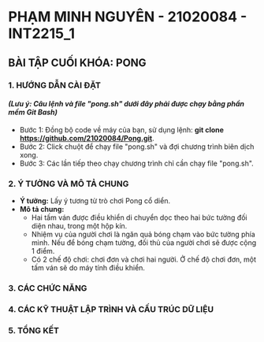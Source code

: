 # PHẠM MINH NGUYÊN - 21020084 - INT2215_1

## BÀI TẬP CUỐI KHÓA: PONG


### 1. HƯỚNG DẪN CÀI ĐẶT 
 #### *(Lưu ý: Câu lệnh và file "pong.sh" dưới đây phải được chạy bằng phần mềm Git Bash)*
 * Bước 1: Đồng bộ code về máy của bạn, sử dụng lệnh:
      **git clone https://github.com/21020084/Pong.git**.
 * Bước 2: Click chuột để chạy file "pong.sh" và đợi chương trình biên dịch xong.
 * Bước 3: Các lần tiếp theo chạy chương trình chỉ cần chạy file "pong.sh".


### 2. Ý TƯỞNG VÀ MÔ TẢ CHUNG
* **Ý tưởng:**
Lấy ý tương từ trò chơi Pong cổ diển.
* **Mô tả chung:**
  - Hai tấm ván được điều khiển di chuyển dọc theo hai bức tường đối diện nhau, trong một hộp kín.
  - Nhiệm vụ của người chơi là ngăn quả bóng chạm vào bức tường phía mình. Nếu để bóng chạm tường, đối thủ của người chơi sẽ được cộng 1 điểm.
  - Có 2 chế độ chơi: chơi đơn và chơi hai người. Ở chế độ chơi đơn, một tấm ván sẽ do máy tính điều khiển.


### 3. CÁC CHỨC NĂNG
### 4. CÁC KỸ THUẬT LẬP TRÌNH VÀ CẤU TRÚC DỮ LIỆU 
### 5. TỔNG KẾT

